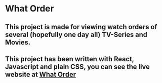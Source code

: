 # What Order

## This project is made for viewing watch orders of several (hopefully one day all) TV-Series and Movies.

## This project has been written with React, Javascript and plain CSS, you can see the live website at [What Order](https://whatorder.vercel.app)

